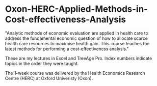 # Oxon-HERC-Applied-Methods-in-Cost-effectiveness-Analysis

"Analytic methods of economic evaluation are applied in health care to address the fundamental economic question of how to allocate scarce health care resources to maximise health gain. This course teaches the latest methods for performing a cost-effectiveness analysis."

These are my lectures in Excel and TreeAge Pro. Index numbers indicate topics in the order they were taught.

The 1-week course was delivered by the Health Economics Research Centre (HERC) at Oxford Univeristy (Oxon).
